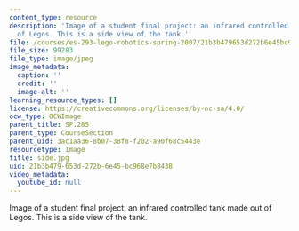 ```yaml
---
content_type: resource
description: 'Image of a student final project: an infrared controlled tank made out
  of Legos. This is a side view of the tank.'
file: /courses/es-293-lego-robotics-spring-2007/21b3b479653d272b6e45bc968e7b8438_side.jpg
file_size: 99283
file_type: image/jpeg
image_metadata:
  caption: ''
  credit: ''
  image-alt: ''
learning_resource_types: []
license: https://creativecommons.org/licenses/by-nc-sa/4.0/
ocw_type: OCWImage
parent_title: SP.285
parent_type: CourseSection
parent_uid: 3ac1aa36-8b07-38f8-f202-a90f68c5443e
resourcetype: Image
title: side.jpg
uid: 21b3b479-653d-272b-6e45-bc968e7b8438
video_metadata:
  youtube_id: null
---
```

Image of a student final project: an infrared controlled tank made out of Legos. This is a side view of the tank.